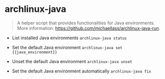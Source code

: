 # archlinux-java
> A helper script that provides functionalities for Java environments.
> More information: <https://github.com/michaellass/archlinux-java-run>.

- List installed Java environments
`archlinux-java status`

- Set the default Java environment
`archlinux-java set {{java_environment}}`

- Unset the default Java environment
`archlinux-java unset`

- Set the default Java environment automatically
`archlinux-java fix`
